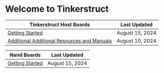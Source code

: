 # Welcome to Tinkerstruct

| Tinkerstruct Host Boards                                              | Last Updated      |
|-----------------------------------------------------------------------|-------------------|
| [Getting Started](ts-host-getting-started)                            | August 15, 2024   |
| [Additional Additional Resources and Manuals](install-links)          | August 10, 2024   |


| Nand Boards                                                           | Last Updated      |
|-----------------------------------------------------------------------|-------------------|
| [Getting Started](nand-getting-started)                               | August 15, 2024   |

